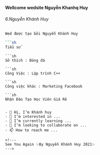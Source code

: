 **Wellcome wedsite Nguyễn Khanhq Huy**
###### 6.Nguyễn Khánh Huy
```sh
Wed được tạo bởi Nguyễn Khánh Huy
```
```sh
```sh
Tiểu sử
```
```
```sh
Sở thích : Bóng đá
```
```
```sh
Công Việc : Lập trình C++
```
```
```sh
Công việc khác : Marketing Facebook
```
```
```sh
Nhận Đào Tạo Học Viên Giá Rẻ
```
```

- 👋 Hi, I’m Khánh huy
- 👀 I’m interested in ...
- 🌱 I’m currently learning ...
- 💞️ I’m looking to collaborate on ...
- 📫 How to reach me ...

<!---
See You Again ✨By Nguyễn Khánh Huy 2021✨
--->
